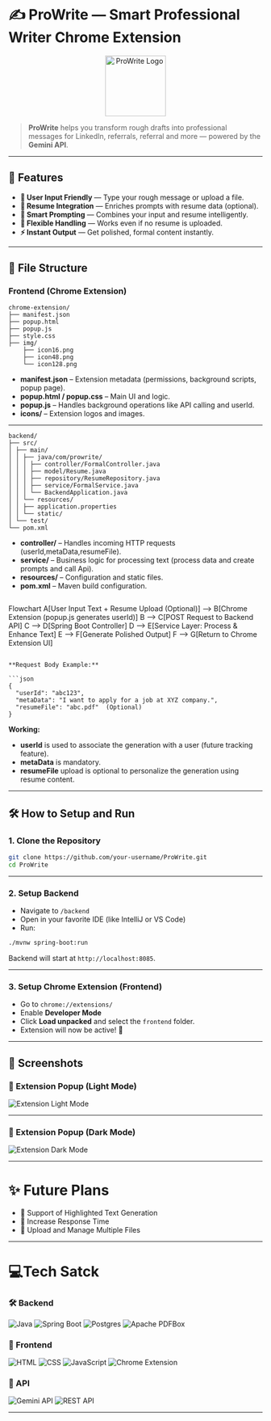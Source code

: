 # ✍️ ProWrite — Smart Professional Writer Chrome Extension

<p align="center">
  <img src="./chrome-extension/img/icon.png" width="120" alt="ProWrite Logo">
</p>

> **ProWrite** helps you transform rough drafts into professional messages for LinkedIn, referrals, referral and more — powered by the **Gemini API**.

---

## 🚀 Features

- **📝 User Input Friendly** — Type your rough message or upload a file.
- **📄 Resume Integration** — Enriches prompts with resume data (optional).
- **🎯 Smart Prompting** — Combines your input and resume intelligently.
- **🔄 Flexible Handling** — Works even if no resume is uploaded.
- **⚡ Instant Output** — Get polished, formal content instantly.

---

## 🏩 File Structure

### Frontend (Chrome Extension)

```plaintext
chrome-extension/
├── manifest.json
├── popup.html
├── popup.js
├── style.css
├── img/
    ├── icon16.png
    ├── icon48.png
    └── icon128.png

```

- **manifest.json** – Extension metadata (permissions, background scripts, popup page).
- **popup.html / popup.css** – Main UI and logic.
- **popup.js** – Handles background operations like API calling and userId.
- **icons/** – Extension logos and images.

---
```
backend/
├── src/
│ ├── main/
│ │ ├── java/com/prowrite/
│ │ │ ├── controller/FormalController.java
│ │ │ ├── model/Resume.java
│ │ │ ├── repository/ResumeRepository.java
│ │ │ ├── service/FormalService.java
│ │ │ └── BackendApplication.java
│ │ └── resources/
│ │ ├── application.properties
│ │ └── static/
│ └── test/
└── pom.xml

```

- **controller/** – Handles incoming HTTP requests (userId,metaData,resumeFile).
- **service/** – Business logic for processing text (process data and create prompts and call Api).
- **resources/** – Configuration and static files.
- **pom.xml** – Maven build configuration.

```

```

Flowchart
    A[User Input Text + Resume Upload (Optional)] --> B[Chrome Extension (popup.js generates userId)]
    B --> C[POST Request to Backend API]
    C --> D[Spring Boot Controller]
    D --> E[Service Layer: Process & Enhance Text]
    E --> F[Generate Polished Output]
    F --> G[Return to Chrome Extension UI]


```

**Request Body Example:**

```json
{
  "userId": "abc123",
  "metaData": "I want to apply for a job at XYZ company.",
  "resumeFile": "abc.pdf"  (Optional)
}
```

**Working:**

- **userId** is used to associate the generation with a user (future tracking feature).
- **metaData** is mandatory.
- **resumeFile** upload is optional to personalize the generation using resume content.

---

## 🛠️ How to Setup and Run

### 1. Clone the Repository

```bash
git clone https://github.com/your-username/ProWrite.git
cd ProWrite
```

---

### 2. Setup Backend

- Navigate to `/backend`
- Open in your favorite IDE (like IntelliJ or VS Code)
- Run:

```bash
./mvnw spring-boot:run
```

Backend will start at `http://localhost:8085`.

---

### 3. Setup Chrome Extension (Frontend)

- Go to `chrome://extensions/`
- Enable **Developer Mode**
- Click **Load unpacked** and select the `frontend` folder.
- Extension will now be active! 🎉

---

## 📸 Screenshots

### 🌟 Extension Popup (Light Mode)

![Extension Light Mode](./chrome-extension/img/DarkMode.png)

---

### 🌙 Extension Popup (Dark Mode)

![Extension Dark Mode](./chrome-extension/img/LightMode.png)

---

# ✨ Future Plans

- 🔹 Support of Highlighted Text Generation
- 🔹 Increase Response Time
- 🔹 Upload and Manage Multiple Files

---

# 💻Tech Satck

### 🛠️ Backend

<p align="left"> <img src="https://img.shields.io/badge/Java-007396?style=for-the-badge&logo=java&logoColor=white" alt="Java" /> <img src="https://img.shields.io/badge/Spring%20Boot-6DB33F?style=for-the-badge&logo=springboot&logoColor=white" alt="Spring Boot" /> <img src="https://img.shields.io/badge/PostgreSQL-4169E1?style=for-the-badge&logo=postgresql&logoColor=white" alt="Postgres" /> <img src="https://img.shields.io/badge/Apache%20PDFBox-ECECEC?style=for-the-badge&logo=apache&logoColor=red" alt="Apache PDFBox" /> </p>

### 🎨 Frontend

<p align="left"> <img src="https://img.shields.io/badge/HTML5-E34F26?style=for-the-badge&logo=html5&logoColor=white" alt="HTML" /> <img src="https://img.shields.io/badge/CSS3-1572B6?style=for-the-badge&logo=css3&logoColor=white" alt="CSS" /> <img src="https://img.shields.io/badge/JavaScript-F7DF1E?style=for-the-badge&logo=javascript&logoColor=black" alt="JavaScript" /> <img src="https://img.shields.io/badge/Chrome%20Extension-4285F4?style=for-the-badge&logo=googlechrome&logoColor=white" alt="Chrome Extension" /> </p>

### 🔗 API

<p align="left"> <img src="https://img.shields.io/badge/Gemini%20API-4285F4?style=for-the-badge&logo=google&logoColor=white" alt="Gemini API" /> <img src="https://img.shields.io/badge/REST%20API-25D366?style=for-the-badge&logo=api&logoColor=white" alt="REST API" /> </p>

---
